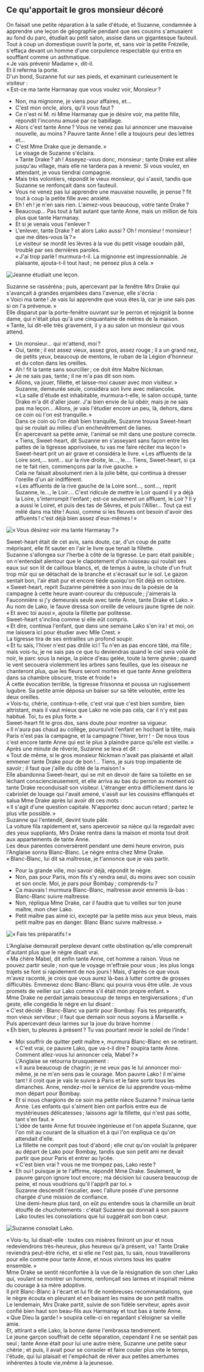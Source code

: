 ## Ce qu'apportait le gros monsieur décoré

On faisait une petite réparation à la salle d'étude, et Suzanne, condamnée 
à apprendre une leçon de géographie pendant que ses cousins s'amusaient au 
fond du parc, étudiait au petit salon, assise dans un gigantesque fauteuil.  
Tout à coup un domestique ouvrit la porte, et, sans voir la petite Frézelle, 
s'effaça devant un homme d'une corpulence respectable qui entra en soufflant 
comme un asthmatique.  
« Je vais prévenir Madame », dit-il.  
Et il referma la porte.  
D'un bond, Suzanne fut sur ses pieds, et examinant curieusement le visiteur :  
« Est-ce ma tante Harmanay que vous voulez voir, Monsieur ?  
- Non, ma mignonne, je viens pour affaires, et...  
- C'est mon oncle, alors, qu'il vous faut ?  
- Ce n'est ni M. ni Mme Harmanay que je désire voir, ma petite fille, 
répondit l'inconnu amusé par ce babillage.  
- Alors c'est tante Anne ? Vous ne venez pas lui annoncer une mauvaise 
nouvelle, au moins ? Pauvre tante Anne ! elle a toujours peur des lettres 
et...  
- C'est Mme Drake que je demande. »  
Le visage de Suzanne s'éclaira.  
« Tante Drake ? ah ! Asseyez-vous donc, monsieur ; tante Drake est 
allée jusqu'au village, mais elle ne tardera pas à revenir. Si vous voulez, 
en attendant, je vous tiendrai compagnie.  
- Mais très volontiers, répondit le vieux monsieur, qui s'assit, tandis que 
Suzanne se renfonçait dans son fauteuil.  
- Vous ne venez pas lui apprendre une mauvaise nouvelle, je pense ? fit tout 
à coup la petite fille avec anxiété.  
- Eh ! eh ! je n'en sais rien. L'aimez-vous beaucoup, votre tante Drake ?  
- Beaucoup... Pas tout à fait autant que tante Anne, mais un million de fois 
plus que tante Harmanay.  
- Et si je venais vous l'enlever ?  
- L'enlever, tante Drake ? et alors Lako aussi ? Oh ! monsieur ! 
monsieur ! que me dites-vous là ? »  
Le visiteur se mordit les lèvres à la vue du petit visage soudain pâli, 
troublé par ses dernières paroles.  
« J'ai trop parlé ! murmura-t-il. La mignonne est impressionnable. Je 
plaisante, ajouta-t-il tout haut ; ne pensez plus à cela. »  

![Jeanne étudiait une leçon.](../images/page063.jpg)

Suzanne se rasséréna ; puis, apercevant par la fenêtre Mrs Drake qui 
s'avançait à grandes enjambées dans l'avenue, elle s'écria :  
« Voici ma tante ! Je vais lui apprendre que vous êtes là, car je une 
sais pas si on l'a prévenue. »  
Elle disparut par la porte-fenêtre ouvrant sur le perron et rejoignit la bonne 
dame, qui n'était plus qu'à une cinquantaine de mètres de la maison.  
« Tante, lui dit-elle très gravement, il y a au salon un monsieur qui vous 
attend.  
- Un monsieur... qui m'attend, moi ?  
- Oui, tante ; il est assez vieux, assez gros, assez rouge ; il a un grand 
nez, de petits yeux, beaucoup de mentons, le ruban de la Légion d'honneur et 
du coton dans les oreilles.  
- Ah ! fit la tante sans sourciller ; ce doit être Maître Nickman.  
- Je ne sais pas, tante ; il ne m'a pas dit son nom.  
- Allons, va jouer, fillette, et laisse-moi causer avec mon visiteur. »  
Suzanne, demeurée seule, considéra son livre avec mélancolie.  
« La salle d'étude est inhabitable, murmura-t-elle, le salon occupé, tante 
Drake m'a dit d'aller jouer. J'ai bien envie de lui obéir, mais je ne sais pas 
ma leçon... Allons, je vais l'étudier encore un peu, là, dehors, dans ce 
coin où l'on est tranquille. »  
Dans ce coin où l'on était bien tranquille, Suzanne trouva Sweet-heart qui se 
roulait au milieu d'un enchevêtrement de lianes.  
En apercevant sa petite amie, l'animal se mit dans une posture correcte.  
« Tiens, Sweet-heart, dit Suzanne en s'asseyant sans façon entre les pattes 
de la tigresse apprivoisée, tu vas me faire réciter ma leçon ! »  
Sweet-heart prit un air grave et considéra le livre.
« Les affluents de la Loire sont,... sont... sur la rive droite, le..., 
le.... Tiens, Sweet-heart, si ça ne te fait rien, commençons par la rive 
gauche. »  
Cela ne faisait absolument rien à la jolie bête, qui continua à dresser 
l'oreille d'un air indifférent.  
« Les affluents de la rive gauche de la Loire sont..., sont..., reprit 
Suzanne, le..., le Loir.... C'est ridicule de mettre le Loir quand il y a 
déjà la Loire, s'interrompit l'enfant ; est-ce seulement un affluent, le 
Loir ? Il y a aussi le Loiret, et puis des tas de Sèvres, et puis 
l'Allier... Tout ça est mêlé dans ma tête ! Aussi, comme si les fleuves 
ont besoin d'avoir des affluents ! c'est déjà bien assez 
d'eux-mêmes ! »  

![« Vous désirez voir ma tante Harmanay ? »](../images/page065.jpg)

Sweet-heart était de cet avis, sans doute, car, d'un coup de patte méprisant, 
elle fit sauter en l'air le livre que tenait la fillette.  
Suzanne s'allongea sur l'herbe à côté de la tigresse. Le parc était 
paisible ; on n'entendait alentour que le clapotement d'un ruisseau qui 
roulait ses eaux sur son lit de cailloux blancs, et, de temps à autre, la 
chute d'un fruit trop mûr qui se détachait de la branche et s'écrasait sur 
le sol. Le gazon sentait bon, l'air était pur et encore tiède quoiqu'on fût 
déjà en octobre.  
« Sweet-heart, reprit Suzanne pénétrée à son insu de la poésie de la 
campagne à cette heure avant-coureur du crépuscule ; j'aimerais la 
Fauconnière si j'y demeurais seule avec tante Anne, tante Drake et Lako. »  
Au nom de Lako, le fauve dressa son oreille de velours jaune tigrée de noir.  
« Et avec toi aussi », ajouta la fillette par politesse.  
Sweet-heart s'inclina comme si elle eût compris.  
« Et dire, continua l'enfant, que dans une semaine Lako s'en ira ! et moi, 
on me laissera ici pour étudier avec Mlle Crest. »  
La tigresse tira de ses entrailles un profond soupir.  
« Et tu sais, l'hiver n'est pas drôle ici ! Tu n'en as pas encore tâté, 
ma fille ; mais vois-tu, je ne sais pas ce que tu deviendras quand le ciel 
sera voilé de noir, le parc sous la neige, la pièce d'eau gelée, toute la 
terre givrée ; quand le vent secouera violemment les arbres sans feuilles, 
que les oiseaux ne chanteront plus, que les fleurs seront mortes et que tante 
Anne grelottera dans sa chambre obscure, triste et froide ! »  
À cette évocation terrible, la tigresse frissonna et poussa un rugissement 
lugubre. Sa petite amie déposa un baiser sur sa tête veloutée, entre les 
deux oreilles.  
« Vois-tu, chérie, continua-t-elle, c'est vrai que c'est bien sombre, bien 
attristant, mais il vaut mieux que Lako ne voie pas cela, car il n'y est pas 
habitué. Toi, tu es plus forte. »  
Sweet-heart fit le gros dos, sans doute pour montrer sa vigueur.  
« Il n'aura pas chaud au collège, poursuivit l'enfant en hochant la tête, 
mais Paris n'est pas la campagne, et la campagne l'hiver, brrr ! - De nous 
tous c'est encore tante Anne qui est le plus à plaindre parce qu'elle est 
vieille. »  
Après une minute de rêverie, Suzanne se leva et dit :  
« Tout de même, si le gros monsieur Nickman n'avait pas plaisanté et 
allait emmener tante Drake pour de bon !... Tiens, je suis trop impatiente de 
savoir ; il faut que j'aille du côté de la maison ! »  
Elle abandonna Sweet-heart, qui se mit en devoir de faire sa toilette en se 
léchant consciencieusement, et elle arriva au bas du perron au moment où 
tante Drake reconduisait son visiteur. L'étranger entra difficilement dans le 
cabriolet de louage qui l'avait amené, s'assit sur les coussins efflanqués et 
salua Mme Drake après lui avoir dit ces mots :  
« Il s'agit d'une question capitale. N'apportez donc aucun retard ; partez 
le plus vite possible. »  
Suzanne qui l'entendit, devint toute pâle.  
La voiture fila rapidement et, sans apercevoir sa nièce qui la regardait avec 
des yeux suppliants, Mrs Drake rentra dans la maison et monta tout droit aux 
appartements de tante Anne.  
Les deux parentes conversèrent pendant une demi heure environ, puis l'Anglaise 
sonna Blanc-Blanc.
Le nègre entra chez Mme Drake.  
« Blanc-Blanc, lui dit sa maîtresse, je t'annonce que je vais partir.  
- Pour la grande ville, moi savoir déjà, répondit le nègre.  
- Non, pas pour Paris, mon fils s'y rendra seul, du moins avec son cousin et 
son oncle. Moi, je pars pour Bombay ; comprends-tu ?  
- Ça mauvais ! murmura Blanc-Blanc, maîtresse avoir ennemis là-bas : 
Blanc-Blanc suivre maîtresse.  
- Non, répliqua Mme Drake, car il faudra que tu veilles sur ton jeune maître, 
mon cher Lako.
- Petit maître pas aimé ici, excepté par la petite miss aux yeux bleus, mais 
petit maître pas en danger. Blanc Blanc suivre maîtresse. »

![« Fais tes préparatifs ! »](../images/page069.jpg)

L'Anglaise demeurait perplexe devant cette obstination qu'elle comprenait 
d'autant plus que le nègre disait vrai.  
« Ma chère Mabel, dit enfin tante Anne, cet homme a raison. Vous ne pouvez 
partir seule ; non que le voyage m'effraie pour vous ; les plus longs 
trajets se font si rapidement de nos jours ! Mais, d'après ce que vous 
m'avez raconté, je crois que vous aurez là-bas à lutter contre de grosses 
difficultés. Emmenez donc Blanc-Blanc qui pourra vous être utile. Je vous 
promets de veiller sur Lako comme s'il était mon propre enfant. »  
Mme Drake ne perdait jamais beaucoup de temps en tergiversations ; d'un 
geste, elle congédia le nègre en lui disant :  
« C'est décidé : Blanc-Blanc va partir pour Bombay. Fais tes 
préparatifs, mon vieux serviteur ; il faut que demain soir nous soyons à 
Marseille. »  
Puis apercevant deux larmes sur la joue du brave homme :  
« Eh bien, tu pleures à présent ? Tu vas pourtant revoir le soleil de 
l'Inde !  
- Moi souffrir de quitter petit maître », murmura Blanc-Blanc en se 
retirant.  
« C'est vrai, ce pauvre Lako, que va-t-il dire ? soupira tante Anne. 
Comment allez-vous lui annoncer cela, Mabel ? »  
L'Anglaise se retourna brusquement :  
« Il aura beaucoup de chagrin ; je ne veux pas le lui annoncer moi-même, 
je ne m'en sens pas le courage. Mon pauvre Lako ! il m'aime tant ! il croit 
que je vais le suivre à Paris et le faire sortir tous les dimanches. Anne, 
rendez-moi le service de lui apprendre vous-même mon départ pour Bombay.  
- Et si nous chargions de ce soin ma petite nièce Suzanne ? insinua tante 
Anne. Les enfants qui s'aiment bien ont parfois entre eux de mystérieuses 
délicatesses ; laissons agir la fillette, qui n'est pas sotte, tant s'en 
faut. »  
L'idée de tante Anne fut trouvée ingénieuse et l'on appela Suzanne, que l'on 
mit au courant de la situation et à qui l'on expliqua ce qu'on attendait 
d'elle.  
La fillette ne comprit pas tout d'abord ; elle crut qu'on voulait la 
préparer au départ de Lako pour Bombay,
tandis que son petit ami ne devait partir que pour Paris et entrer au lycée.  
« C'est bien vrai ? vous ne me trompez pas, Lako reste ?  
- Eh oui ! puisque je te l'affirme, répondit Mme Drake. Seulement, le pauvre 
garçon ignore tout encore ; ma décision lui causera beaucoup de peine, et 
nous voudrions qu'il l'apprît par toi. »  
Suzanne descendit l'escalier, avec l'allure posée d'une personne chargée 
d'une mission de confiance.  
Une demi-heure plus tard, on eût pu entendre sous la charmille un bruit 
étouffé de chuchotements : c'était Suzanne qui donnait à son pauvre Lako 
toutes les consolations que lui suggérait son bon cœur.  

![Suzanne consolait Lako.](../images/page071.jpg)

« Vois-tu, lui disait-elle : toutes ces misères finiront un jour et nous 
redeviendrons très-heureux, plus heureux qu'à présent, va ! Tante Drake 
reviendra peut-être riche, et si elle ne l'est pas, tu sais, nous 
travaillerons pour elle comme pour tante Anne, et nous vivrons tous les quatre 
ensemble. »  
Mme Drake se sentit réconfortée à la vue de la résignation de son cher Lako 
qui, voulant se montrer un homme, renfonçait ses larmes et inspirait même du 
courage à sa mère adoptive.  
Il prit Blanc-Blanc à l'écart et lui fit de nombreuses recommandations, que 
le nègre écouta en pleurant et en baisant les mains de son petit maître.  
Le lendemain, Mrs Drake partit, suivie de son fidèle serviteur, après avoir 
confié bien haut son beau-fils aux Harmanay et tout bas à tante Anne.  
« Que Dieu la garde ! » soupira celle-ci en regardant s'éloigner sa 
vieille amie.  
Et, attirant a elle Lako, la bonne dame l'embrassa tendrement.  
Le jeune garçon souffrait de cette séparation, cependant il ne se sentait pas 
seul ; tante Anne était pour lui une autre mère, Suzanne une petite sœur 
chérie ; et puis, il avait pour se consoler et faire couler plus vite le 
temps, l'étude, qui lui plaisait et l'empêchait de rêver aux petites 
amertumes inhérentes à toute vie,même à la jeunesse.
